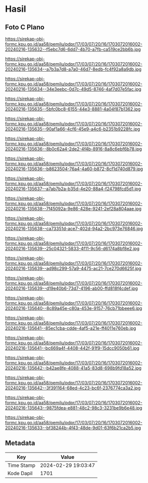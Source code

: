 # Hasil

## Foto C Plano

https://sirekap-obj-formc.kpu.go.id/aa58/pemilu/pdpr/17/03/07/20/16/1703072016002-20240216-135632--f5ebc7d6-6dd7-4b70-a7fb-ca519ce2bb6b.jpg

https://sirekap-obj-formc.kpu.go.id/aa58/pemilu/pdpr/17/03/07/20/16/1703072016002-20240216-135634--a7b3a7d8-a7a0-46d7-8edb-fc4f92a8a9db.jpg

https://sirekap-obj-formc.kpu.go.id/aa58/pemilu/pdpr/17/03/07/20/16/1703072016002-20240216-135634--34e3eebc-0d7c-49d5-8746-4af7d07e5fac.jpg

https://sirekap-obj-formc.kpu.go.id/aa58/pemilu/pdpr/17/03/07/20/16/1703072016002-20240216-135635--5bfc0bc8-6155-44e3-8881-4a04f87b1362.jpg

https://sirekap-obj-formc.kpu.go.id/aa58/pemilu/pdpr/17/03/07/20/16/1703072016002-20240216-135635--90af1a66-4cf6-45e9-a4c6-b2351b9228fc.jpg

https://sirekap-obj-formc.kpu.go.id/aa58/pemilu/pdpr/17/03/07/20/16/1703072016002-20240216-135636--8b0c62a4-2de2-4f4b-8916-8a8c6ebf6b78.jpg

https://sirekap-obj-formc.kpu.go.id/aa58/pemilu/pdpr/17/03/07/20/16/1703072016002-20240216-135636--b8623504-76a4-4a60-b872-8cf1d740d879.jpg

https://sirekap-obj-formc.kpu.go.id/aa58/pemilu/pdpr/17/03/07/20/16/1703072016002-20240216-135637--a7ab7b2a-b35d-4e20-88a4-f24798fcd5d1.jpg

https://sirekap-obj-formc.kpu.go.id/aa58/pemilu/pdpr/17/03/07/20/16/1703072016002-20240216-135638--7f45092a-9e86-428e-9241-2ef28a804aae.jpg

https://sirekap-obj-formc.kpu.go.id/aa58/pemilu/pdpr/17/03/07/20/16/1703072016002-20240216-135638--ca73351d-ace7-402d-94a2-2bc973e76846.jpg

https://sirekap-obj-formc.kpu.go.id/aa58/pemilu/pdpr/17/03/07/20/16/1703072016002-20240216-135639--25c04321-5833-4f11-9c56-d6174a8bf8e2.jpg

https://sirekap-obj-formc.kpu.go.id/aa58/pemilu/pdpr/17/03/07/20/16/1703072016002-20240216-135639--ad98c299-57a9-4475-ac21-7ce270d6625f.jpg

https://sirekap-obj-formc.kpu.go.id/aa58/pemilu/pdpr/17/03/07/20/16/1703072016002-20240216-135639--d19e40b6-73d7-4196-ab00-ffd818f4cdef.jpg

https://sirekap-obj-formc.kpu.go.id/aa58/pemilu/pdpr/17/03/07/20/16/1703072016002-20240216-135640--8c89a45e-c80a-453e-9157-76cb71bbeee6.jpg

https://sirekap-obj-formc.kpu.go.id/aa58/pemilu/pdpr/17/03/07/20/16/1703072016002-20240216-135641--85ec1cba-cdde-4af5-a21e-ff4011e760eb.jpg

https://sirekap-obj-formc.kpu.go.id/aa58/pemilu/pdpr/17/03/07/20/16/1703072016002-20240216-135641--bc669a4f-4408-442f-91f9-15dcc9050b61.jpg

https://sirekap-obj-formc.kpu.go.id/aa58/pemilu/pdpr/17/03/07/20/16/1703072016002-20240216-135642--b42ae8fe-4088-41a5-83d8-698b9fd18a52.jpg

https://sirekap-obj-formc.kpu.go.id/aa58/pemilu/pdpr/17/03/07/20/16/1703072016002-20240216-135642--3f391164-68ed-4c23-bc6f-2376774ca3a2.jpg

https://sirekap-obj-formc.kpu.go.id/aa58/pemilu/pdpr/17/03/07/20/16/1703072016002-20240216-135643--9875fdea-e881-48c2-98c3-3231be9b6e48.jpg

https://sirekap-obj-formc.kpu.go.id/aa58/pemilu/pdpr/17/03/07/20/16/1703072016002-20240216-135633--bf38244b-4f43-48de-9d01-63f6b21ca2b5.jpg


## Metadata

| Key        | Value               |
| ---------- | ------------------- |
| Time Stamp | 2024-02-29 19:03:47 |
| Kode Dapil | 1701                |



